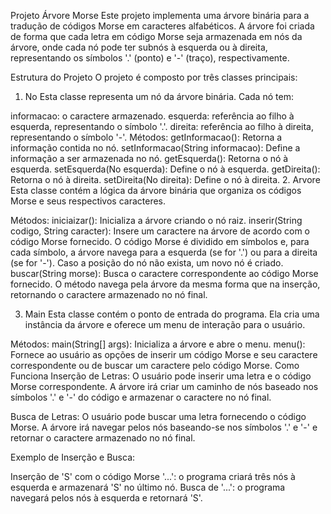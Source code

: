 Projeto Árvore Morse
Este projeto implementa uma árvore binária para a tradução de códigos Morse em caracteres alfabéticos. 
A árvore foi criada de forma que cada letra em código Morse seja armazenada em nós da árvore, onde cada 
nó pode ter subnós à esquerda ou à direita, representando os símbolos '.' (ponto) e '-' (traço), respectivamente.

Estrutura do Projeto
O projeto é composto por três classes principais:

1. No
Esta classe representa um nó da árvore binária. Cada nó tem:

informacao: o caractere armazenado.
esquerda: referência ao filho à esquerda, representando o símbolo '.'.
direita: referência ao filho à direita, representando o símbolo '-'.
Métodos:
getInformacao(): Retorna a informação contida no nó.
setInformacao(String informacao): Define a informação a ser armazenada no nó.
getEsquerda(): Retorna o nó à esquerda.
setEsquerda(No esquerda): Define o nó à esquerda.
getDireita(): Retorna o nó à direita.
setDireita(No direita): Define o nó à direita.
2. Arvore
Esta classe contém a lógica da árvore binária que organiza os códigos Morse e seus respectivos caracteres.

Métodos:
iniciaizar(): Inicializa a árvore criando o nó raiz.
inserir(String codigo, String caracter): Insere um caractere na árvore de acordo com o código Morse fornecido. 
O código Morse é dividido em símbolos e, para cada símbolo, a árvore navega para a esquerda (se for '.') ou 
para a direita (se for '-'). Caso a posição do nó não exista, um novo nó é criado.
buscar(String morse): Busca o caractere correspondente ao código Morse fornecido. 
O método navega pela árvore da mesma forma que na inserção, retornando o caractere armazenado no nó final.

3. Main
Esta classe contém o ponto de entrada do programa. Ela cria uma instância da árvore e oferece um menu de interação para o usuário.

Métodos:
main(String[] args): Inicializa a árvore e abre o menu.
menu(): Fornece ao usuário as opções de inserir um código Morse e seu caractere correspondente ou de buscar um caractere pelo código Morse.
Como Funciona
Inserção de Letras: O usuário pode inserir uma letra e o código Morse correspondente. A árvore irá criar um caminho de nós baseado nos símbolos '.' e '-' do código e armazenar o caractere no nó final.

Busca de Letras: O usuário pode buscar uma letra fornecendo o código Morse. A árvore irá navegar pelos nós baseando-se nos símbolos '.' e '-' e retornar o caractere armazenado no nó final.

Exemplo de Inserção e Busca:

Inserção de 'S' com o código Morse '...': o programa criará três nós à esquerda e armazenará 'S' no último nó.
Busca de '...': o programa navegará pelos nós à esquerda e retornará 'S'.
